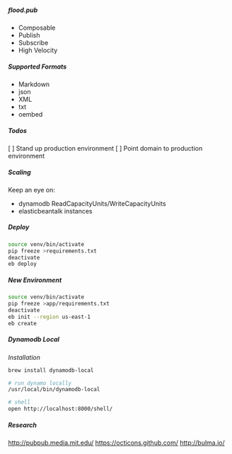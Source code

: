 ##### flood.pub
- Composable
- Publish
- Subscribe
- High Velocity

##### Supported Formats
- Markdown
- json
- XML
- txt
- oembed

##### Todos

  [ ] Stand up production environment
  [ ] Point domain to production environment

##### Scaling

Keep an eye on:
  - dynamodb ReadCapacityUnits/WriteCapacityUnits
  - elasticbeantalk instances

##### Deploy

```bash
source venv/bin/activate
pip freeze >requirements.txt
deactivate
eb deploy
```

##### New Environment

```bash
source venv/bin/activate
pip freeze >app/requirements.txt
deactivate
eb init --region us-east-1
eb create
```

##### Dynamodb Local

*Installation*
```bash
brew install dynamodb-local

# run dynamo locally
/usr/local/bin/dynamodb-local

# shell
open http://localhost:8000/shell/

```

##### Research
http://pubpub.media.mit.edu/
https://octicons.github.com/
http://bulma.io/
